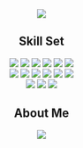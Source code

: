 
<div align="center">
  <img src="https://capsule-render.vercel.app/api?type=Blur&color=auto&height=300&section=footer&text=AI%20Engineer-ChaDaHun&fontSize=0.3em&theme=tokyonight&rotate=-8&stroke=B897FF&strokeWidth=2"/>
</div>
 

<div align='center'>
  <h2 align='center'>Skill Set</h2>
  <div>
    <img src="https://img.shields.io/badge/python-%233776AB.svg?&style=for-the-badge&logo=python&logoColor=white" /> <img src="https://img.shields.io/badge/tensorflow-%23FF6F00.svg?&style=for-the-badge&logo=tensorflow&logoColor=white" /> <img src="https://img.shields.io/badge/pytorch-%23EE4C2C.svg?&style=for-the-badge&logo=pytorch&logoColor=white" /> <img src="https://img.shields.io/badge/scikit--learn-%23F7931E.svg?&style=for-the-badge&logo=scikit-learn&logoColor=black" /> <img src="https://img.shields.io/badge/scipy-%238CAAE6.svg?&style=for-the-badge&logo=scipy&logoColor=black" /> <img src="https://img.shields.io/badge/keras-%23D00000.svg?&style=for-the-badge&logo=keras&logoColor=white" />
  </div>
  <div align='center'>
    	<img src="https://img.shields.io/badge/pandas-%23150458.svg?&style=for-the-badge&logo=pandas&logoColor=white" /> <img src="https://img.shields.io/badge/numpy-%23013243.svg?&style=for-the-badge&logo=numpy&logoColor=white" /> <img src="https://img.shields.io/badge/mysql-%234479A1.svg?&style=for-the-badge&logo=mysql&logoColor=white" /> <img src="https://img.shields.io/badge/microsoft%20azure-%230089D6.svg?&style=for-the-badge&logo=microsoft%20azure&logoColor=white" /> <img src="https://img.shields.io/badge/selenium-%2343B02A.svg?&style=for-the-badge&logo=selenium&logoColor=white" /> <img src="https://img.shields.io/badge/openai-%23412991.svg?&style=for-the-badge&logo=openai&logoColor=white" />
  </div>
  <div align='center'>
    <img src="https://img.shields.io/badge/html5-%23E34F26.svg?&style=for-the-badge&logo=html5&logoColor=white" /> <img src="https://img.shields.io/badge/css3-%231572B6.svg?&style=for-the-badge&logo=css3&logoColor=white" /> <img src="https://img.shields.io/badge/javascript-%23F7DF1E.svg?&style=for-the-badge&logo=javascript&logoColor=black" />
  </div>
</div>

<div>
  <h2 align='center'>
    About Me
  </h2>
  <div align='center'>
    <img src="https://dhsportfolio.notion.site/AI-Engineer-6ab4ce0a664e4957bd3753b684af0a99?source=copy_link&style=for-the-badge&logo=notion&logoColor=white" />
  </div>
</div>

 



